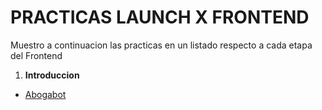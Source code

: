 # PRACTICAS LAUNCH X FRONTEND

Muestro a continuacion las practicas en un listado respecto a cada etapa del Frontend

1. **Introduccion**
- [Abogabot](.Frontend_Practicas/Abogabot/1-Abogabot.md)
